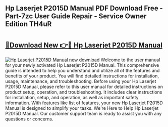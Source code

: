 ## Hp Laserjet P2015D Manual PDF Download Free - Part-7zc User Guide Repair - Service Owner Edition TH4uR

# <h2><a href="http://cf14287.oget.top/?id=Hp+Laserjet+P2015D+Manual">🔗Download New 👉🔴 Hp Laserjet P2015D Manual</a></h2>

[![Hp Laserjet P2015D Manual new download](https://i.imgur.com/5g1atiW.png)](http://cf14287.oget.top/?id=Hp+Laserjet+P2015D+Manual)
Welcome to the user manual for your newly activated Hp Laserjet P2015D Manual. This comprehensive guide is intended to help you understand and utilize all of the features and benefits of your product. You will find detailed instructions for installation, usage, maintenance, and troubleshooting. Before using your Hp Laserjet P2015D Manual, please refer to this user manual for detailed instructions on product setup, operation, and troubleshooting. It includes clear instructions for installation, setup, and operation, as well as important safety information. With features like list of features, your new Hp Laserjet P2015D Manual is designed to simplify your tasks. We're Here to Help Hp Laserjet P2015D Manual. Our customer support team is ready to assist you with any questions or concerns.
